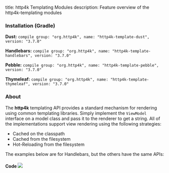 title: http4k Templating Modules
description: Feature overview of the http4k-templating modules

### Installation (Gradle)
**Dust:** ```compile group: "org.http4k", name: "http4k-template-dust", version: "3.7.0"```

**Handlebars:** ```compile group: "org.http4k", name: "http4k-template-handlebars", version: "3.7.0"```

**Pebble:** ```compile group: "org.http4k", name: "http4k-template-pebble", version: "3.7.0"```

**Thymeleaf:** ```compile group: "org.http4k", name: "http4k-template-thymeleaf", version: "3.7.0"```

### About
The **http4k** templating API provides a standard mechanism for rendering using common templating libraries. Simply implement the `ViewModel` interface on a model class and pass it to the renderer to get a string. All of the implementations support view rendering using the following strategies:

* Cached on the classpath
* Cached from the filesystem
* Hot-Reloading from the filesystem

The examples below are for Handlebars, but the others have the same APIs:

#### Code  [<img class="octocat" src="/img/octocat-32.png"/>](https://github.com/http4k/http4k/blob/master/src/docs/guide/modules/templating/example.kt)

 <script src="https://gist-it.appspot.com/https://github.com/http4k/http4k/blob/master/src/docs/guide/modules/templating/example.kt"></script>
